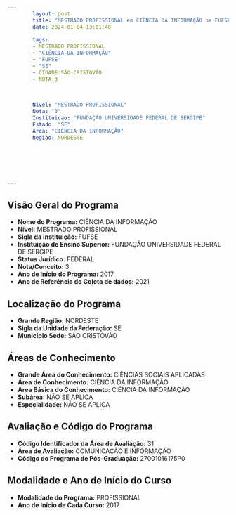 ```yaml
---
        layout: post
        title: "MESTRADO PROFISSIONAL em CIÊNCIA DA INFORMAÇÃO na FUFSE  "
        date: 2024-01-04 13:01:48
     
        tags:
        - MESTRADO PROFISSIONAL
        - "CIÊNCIA-DA-INFORMAÇÃO"
        - "FUFSE"
        - "SE"
        - CIDADE:SÃO-CRISTÓVÃO
        - NOTA:3
        
       

        Nivel: "MESTRADO PROFISSIONAL"
        Nota: "3"
        Instituicao: "FUNDAÇÃO UNIVERSIDADE FEDERAL DE SERGIPE"
        Estado: "SE"
        Area: "CIÊNCIA DA INFORMAÇÃO"
        Regiao: NORDESTE
        
        
        
        
        
        
---
```

## Visão Geral do Programa
- **Nome do Programa:** CIÊNCIA DA INFORMAÇÃO
- **Nível:** MESTRADO PROFISSIONAL
- **Sigla da Instituição:** FUFSE
- **Instituição de Ensino Superior:** FUNDAÇÃO UNIVERSIDADE FEDERAL DE SERGIPE
- **Status Jurídico:** FEDERAL
- **Nota/Conceito:** 3
- **Ano de Início do Programa:** 2017
- **Ano de Referência do Coleta de dados:** 2021

## Localização do Programa
- **Grande Região:** NORDESTE
- **Sigla da Unidade da Federação:** SE
- **Município Sede:** SÃO CRISTÓVÃO

## Áreas de Conhecimento
- **Grande Área do Conhecimento:** CIÊNCIAS SOCIAIS APLICADAS
- **Área de Conhecimento:** CIÊNCIA DA INFORMAÇÃO
- **Área Básica do Conhecimento:** CIÊNCIA DA INFORMAÇÃO
- **Subárea:** NÃO SE APLICA
- **Especialidade:** NÃO SE APLICA

## Avaliação e Código do Programa
- **Código Identificador da Área de Avaliação:** 31
- **Área de Avaliação:** COMUNICAÇÃO E INFORMAÇÃO
- **Código do Programa de Pós-Graduação:** 27001016175P0


## Modalidade e Ano de Início do Curso
- **Modalidade do Programa:** PROFISSIONAL
- **Ano de Início de Cada Curso:** 2017
